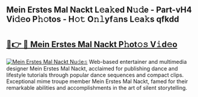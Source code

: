 ## Mein Erstes Mal Nackt L𝚎a𝚔ed N𝚞𝚍e - Part-vH4 Vi𝚍𝚎o P𝚑𝚘tos - H𝚘𝚝 O𝚗𝚕yf𝚊ns L𝚎a𝚔s qfkdd

# <h2><a href="http://kf1bctu.oniu.top/?m=Mein+Erstes+Mal+Nackt">🔗👉 🔴 Mein Erstes Mal Nackt P𝚑ot𝚘𝚜 V𝚒d𝚎o</a></h2>

[![Mein Erstes Mal Nackt Nu𝚍e𝚜](https://i.imgur.com/0qMVB7G.gif)](http://kf1bctu.oniu.top/?m=Mein+Erstes+Mal+Nackt)
Web-based entertainer and multimedia designer Mein Erstes Mal Nackt, acclaimed for publishing dance and lifestyle tutorials through popular dance sequences and compact clips. Exceptional mime troupe member Mein Erstes Mal Nackt, famed for their remarkable abilities and accomplishments in the art of silent storytelling.  
